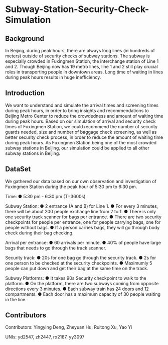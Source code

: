 # Subway-Station-Security-Check-Simulation

## Background
In Beijing, during peak hours, there are always long lines (in hundreds of meters) outside of security checks of subway stations. The subway is especially crowded in Fuxingmen Station, the interchange station of Line 1 and 2. Though Beijing now has 19 metro lines, line 1 and 2 still play crucial roles in transporting people in downtown areas. Long time of waiting in lines during peak hours results in huge inefficiency.


## Introduction
We want to understand and simulate the arrival times and screening times during peak hours, in order to bring insights and recommendations to Beijing Metro Center to reduce the crowdedness and amount of waiting time during peak hours. Based on our simulation of arrival and security check times of Fuxingmen Station, we could recommend the number of security guards needed, size and number of baggage check screening, as well as better security check process, in order to reduce the amount of waiting time during peak hours. As Fuxingmen Station being one of the most crowded subway stations in Beijing, our simulation could be applied to all other subway stations in Beijing.


## DataSet
We gathered our data based on our own observation and investigation of Fuxingmen Station during the peak hour of 5:30 pm to 6:30 pm.

Time:
● 5:30 pm - 6:30 pm (T=3600s)

Subway Station:
● 2 entrance (A and B) for Line 1.
● For every 3 minutes, there will be about 200 people exchange line from 2 to 1.
● There is only one security track scanner for bags per entrance.
● There are two security checkpoints for people per entrance, one for people carrying bags, one for people without bags.
● If a person carries bags, they will go through body check during their bag checking.

Arrival per entrance:
● 60 arrivals per minute.
● 40% of people have large bags that needs to go through the track scanner.

Security track:
● 20s for one bag go through the security track.
● 2s for one person to be checked at the security checkpoints.
● Maximumly 5 people can put down and get their bag at the same time on the track.

Subway Platforms:
● It takes 90s Security checkpoint to walk to the platform.
● On the platform, there are two subways coming from opposite directions every 3 minutes.
● Each subway train has 24 doors and 12 compartments.
● Each door has a maximum capacity of 30 people waiting in the line.



## Contributors
Contributors: Yingying Deng, Zheyuan Hu, Ruitong Xu, Yao Yi

UNIs: yd2547, zh2447, rx2187, yy3097
